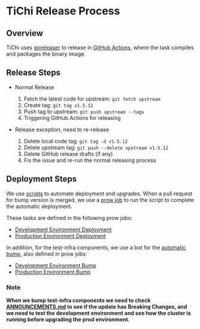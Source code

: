 # TiChi Release Process

## Overview

TiChi uses [goreleaser](https://github.com/goreleaser/goreleaser) to release
in [GitHub Actions](https://github.com/ti-community-infra/tichi/blob/master/.github/workflows/release.yml), where the
task compiles and packages the binary image.

## Release Steps

- Normal Release
    1. Fetch the latest code for upstream: `git fetch upstream`
    2. Create tag: `git tag v1.5.12`
    3. Push tag to upstream: `git push upstream --tags`
    4. Triggering GitHub Actions for releasing

- Release exception, need to re-release
    1. Delete local code tag: `git tag -d v1.5.12`
    2. Delete upstream tag: `git push --delete upstream v1.5.12`
    3. Delete GitHub release drafts (if any)
    4. Fix the issue and re-run the normal releasing process

## Deployment Steps

We use [scripts](https://github.com/ti-community-infra/tichi/blob/master/scripts/deploy.sh) to automate deployment and
upgrades. When a pull request for bump version is merged, we use
a [prow job](https://github.com/kubernetes/test-infra/blob/master/prow/jobs.md)
to run the script to complete the automatic deployment.

These tasks are defined in the following prow jobs:

- [Development Environment Deployment](https://github.com/ti-community-infra/tichi/blob/9f829ae5ba61aaaf149dd046be09262fd3a0e4bc/.prow.yaml#L134)
- [Production Environment Deployment](https://github.com/ti-community-infra/configs/blob/048b5dd46e57fa95c731252d7c95c7cd7a13e1e2/prow/jobs/ti-community-infra/configs/configs-postsubmits.yaml#L35)

In addition, for the test-infra components, we use a bot for
the [automatic bump](https://github.com/kubernetes/test-infra/blob/master/prow/cmd/autobump/autobump.sh), also defined
in prow jobs:

- [Development Environment Bump](https://github.com/ti-community-infra/configs/blob/048b5dd46e57fa95c731252d7c95c7cd7a13e1e2/prow/jobs/ti-community-infra/tichi/tichi-periodics.yaml#L2)
- [Production Environment Bump](https://github.com/ti-community-infra/configs/blob/048b5dd46e57fa95c731252d7c95c7cd7a13e1e2/prow/jobs/ti-community-infra/configs/configs-periodics.yaml#L2)

### Note

**When we bump test-infra components we need to
check [ANNOUNCEMENTS.md](https://github.com/kubernetes/test-infra/blob/master/prow/ANNOUNCEMENTS.md) to see if the
update has Breaking Changes, and we need to test the development environment and see how the cluster is running before
upgrading the prod environment.**
